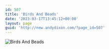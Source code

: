 ```yaml
---
id: 507
title: 'Birds And Beads'
date: '2023-03-17T13:45:12+00:00'
layout: page
guid: 'http://new.andydixon.com/?page_id=507'
---
```


![Birds And Beads](https://i0.wp.com/assets.g8x2.ldn.idrivee2-23.com/posters/Birds%20And%20Beads%2001.jpg?w=1200&ssl=1 "Birds And Beads")